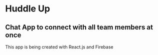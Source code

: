 # Huddle Up
## Chat App to connect with all team members at once

This app is being created with React.js and Firebase